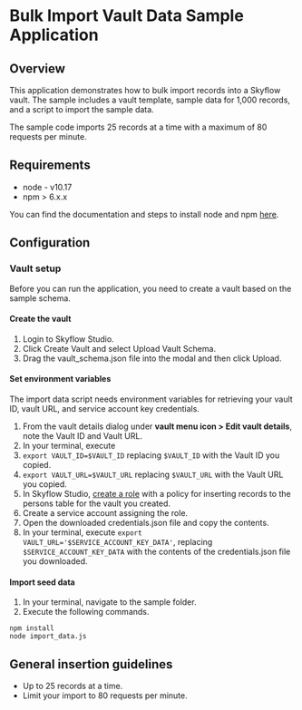 # Bulk Import Vault Data Sample Application

## Overview

This application demonstrates how to bulk import records into a Skyflow vault. The sample includes
a vault template, sample data for 1,000 records, and a script to import the sample data.

The sample code imports 25 records at a time with a maximum of 80 requests per minute.

## Requirements

- node - v10.17
- npm > 6.x.x

You can find the documentation and steps to install node and npm [here](https://docs.npmjs.com/downloading-and-installing-node-js-and-npm).

## Configuration

### Vault setup

Before you can run the application, you need to create a vault based on the sample schema.

#### Create the vault
1. Login to Skyflow Studio.
1. Click Create Vault and select Upload Vault Schema.
1. Drag the vault_schema.json file into the modal and then click Upload.

#### Set environment variables
The import data script needs environment variables for retrieving your vault ID, vault URL, and service account key credentials.

1. From the vault details dialog under **vault menu icon > Edit vault details**, note the Vault ID
and Vault URL.
1. In your terminal, execute
  1. `export VAULT_ID=$VAULT_ID` replacing `$VAULT_ID` with the Vault ID you copied.
  1. `export VAULT_URL=$VAULT_URL` replacing `$VAULT_URL` with the Vault URL you copied.
1. In Skyflow Studio, [create a role](https://docs.skyflow.com/data-governance-setup/) with a
policy for inserting records to the persons table for the vault you created.
1. Create a service account assigning the role.
1. Open the downloaded credentials.json file and copy the contents.
1. In your terminal, execute `export VAULT_URL='$SERVICE_ACCOUNT_KEY_DATA'`, replacing
`$SERVICE_ACCOUNT_KEY_DATA` with the contents of the credentials.json file you downloaded.

#### Import seed data

1. In your terminal, navigate to the sample folder.
1. Execute the following commands.

```
npm install
node import_data.js
```

## General insertion guidelines

- Up to 25 records at a time.
- Limit your import to 80 requests per minute.
